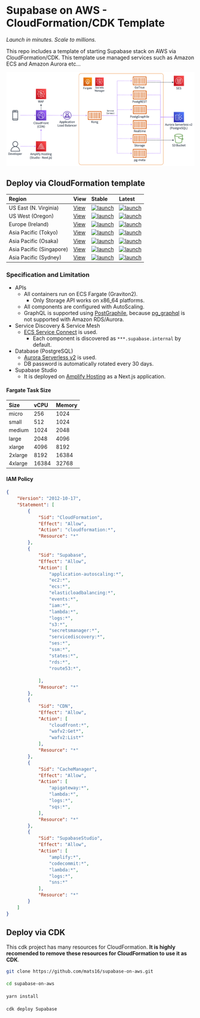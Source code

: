# Supabase on AWS - CloudFormation/CDK Template

_Launch in minutes. Scale to millions._

This repo includes a template of starting Supabase stack on AWS via CloudFormation/CDK. This template use managed services such as Amazon ECS and Amazon Aurora etc...

![architecture-diagram](docs/images/architecture-diagram.png)

## Deploy via CloudFormation template

| Region | View | Stable | Latest |
|:--|:--|:--|:--|
| US East (N. Virginia) | [View][us-east-1] | [![launch][launch]][stable-us-east-1] | [![launch][launch]][latest-us-east-1] |
| US West (Oregon) | [View][us-west-2] | [![launch][launch]][stable-us-west-2] | [![launch][launch]][latest-us-west-2] |
| Europe (Ireland) | [View][eu-west-1] | [![launch][launch]][stable-eu-west-1] | [![launch][launch]][latest-eu-west-1] |
| Asia Pacific (Tokyo) | [View][ap-northeast-1] | [![launch][launch]][stable-ap-northeast-1] | [![launch][launch]][latest-ap-northeast-1] |
| Asia Pacific (Osaka) | [View][ap-northeast-3] | [![launch][launch]][stable-ap-northeast-3] | [![launch][launch]][latest-ap-northeast-3] |
| Asia Pacific (Singapore) | [View][ap-southeast-1] | [![launch][launch]][stable-ap-southeast-1] | [![launch][launch]][latest-ap-southeast-1] |
| Asia Pacific (Sydney) | [View][ap-southeast-2] | [![launch][launch]][stable-ap-southeast-2] | [![launch][launch]][latest-ap-southeast-2] |

[launch]: https://s3.amazonaws.com/cloudformation-examples/cloudformation-launch-stack.png

[us-east-1]: https://supabase-on-aws-us-east-1.s3.amazonaws.com/stable/Supabase.template.json
[us-west-2]: https://supabase-on-aws-us-west-2.s3.amazonaws.com/stable/Supabase.template.json
[eu-west-1]: https://supabase-on-aws-eu-west-1.s3.amazonaws.com/stable/Supabase.template.json
[ap-northeast-1]: https://supabase-on-aws-ap-northeast-1.s3.amazonaws.com/stable/Supabase.template.json
[ap-northeast-3]: https://supabase-on-aws-ap-northeast-3.s3.amazonaws.com/stable/Supabase.template.json
[ap-southeast-1]: https://supabase-on-aws-ap-southeast-1.s3.amazonaws.com/stable/Supabase.template.json
[ap-southeast-2]: https://supabase-on-aws-ap-southeast-2.s3.amazonaws.com/stable/Supabase.template.json

[stable-us-east-1]: https://us-east-1.console.aws.amazon.com/cloudformation/home#/stacks/create/review?stackName=Supabase&templateURL=https://supabase-on-aws-us-east-1.s3.amazonaws.com/stable/Supabase.template.json&param_SesRegion=us-east-1
[stable-us-west-2]: https://us-west-2.console.aws.amazon.com/cloudformation/home#/stacks/create/review?stackName=Supabase&templateURL=https://supabase-on-aws-us-west-2.s3.amazonaws.com/stable/Supabase.template.json&param_SesRegion=us-west-2
[stable-eu-west-1]: https://eu-west-1.console.aws.amazon.com/cloudformation/home#/stacks/create/review?stackName=Supabase&templateURL=https://supabase-on-aws-eu-west-1.s3.amazonaws.com/stable/Supabase.template.json&param_SesRegion=eu-west-1
[stable-ap-northeast-1]: https://ap-northeast-1.console.aws.amazon.com/cloudformation/home#/stacks/create/review?stackName=Supabase&templateURL=https://supabase-on-aws-ap-northeast-1.s3.amazonaws.com/stable/Supabase.template.json&param_SesRegion=ap-northeast-1
[stable-ap-northeast-3]: https://ap-northeast-3.console.aws.amazon.com/cloudformation/home#/stacks/create/review?stackName=Supabase&templateURL=https://supabase-on-aws-ap-northeast-3.s3.amazonaws.com/stable/Supabase.template.json&param_SesRegion=ap-northeast-3
[stable-ap-southeast-1]: https://ap-southeast-1.console.aws.amazon.com/cloudformation/home#/stacks/create/review?stackName=Supabase&templateURL=https://supabase-on-aws-ap-southeast-1.s3.amazonaws.com/stable/Supabase.template.json&param_SesRegion=ap-southeast-1
[stable-ap-southeast-2]: https://ap-southeast-2.console.aws.amazon.com/cloudformation/home#/stacks/create/review?stackName=Supabase&templateURL=https://supabase-on-aws-ap-southeast-2.s3.amazonaws.com/stable/Supabase.template.json&param_SesRegion=ap-southeast-2

[latest-us-east-1]: https://us-east-1.console.aws.amazon.com/cloudformation/home#/stacks/create/review?stackName=Supabase&templateURL=https://supabase-on-aws-us-east-1.s3.amazonaws.com/latest/Supabase.template.json&param_SesRegion=us-east-1
[latest-us-west-2]: https://us-west-2.console.aws.amazon.com/cloudformation/home#/stacks/create/review?stackName=Supabase&templateURL=https://supabase-on-aws-us-west-2.s3.amazonaws.com/latest/Supabase.template.json&param_SesRegion=us-west-2
[latest-eu-west-1]: https://eu-west-1.console.aws.amazon.com/cloudformation/home#/stacks/create/review?stackName=Supabase&templateURL=https://supabase-on-aws-eu-west-1.s3.amazonaws.com/latest/Supabase.template.json&param_SesRegion=eu-west-1
[latest-ap-northeast-1]: https://ap-northeast-1.console.aws.amazon.com/cloudformation/home#/stacks/create/review?stackName=Supabase&templateURL=https://supabase-on-aws-ap-northeast-1.s3.amazonaws.com/latest/Supabase.template.json&param_SesRegion=ap-northeast-1
[latest-ap-northeast-3]: https://ap-northeast-3.console.aws.amazon.com/cloudformation/home#/stacks/create/review?stackName=Supabase&templateURL=https://supabase-on-aws-ap-northeast-3.s3.amazonaws.com/latest/Supabase.template.json&param_SesRegion=ap-northeast-3
[latest-ap-southeast-1]: https://ap-southeast-1.console.aws.amazon.com/cloudformation/home#/stacks/create/review?stackName=Supabase&templateURL=https://supabase-on-aws-ap-southeast-1.s3.amazonaws.com/latest/Supabase.template.json&param_SesRegion=ap-southeast-1
[latest-ap-southeast-2]: https://ap-southeast-2.console.aws.amazon.com/cloudformation/home#/stacks/create/review?stackName=Supabase&templateURL=https://supabase-on-aws-ap-southeast-2.s3.amazonaws.com/latest/Supabase.template.json&param_SesRegion=ap-southeast-2

### Specification and Limitation

- APIs
  - All containers run on ECS Fargate (Graviton2).
    - Only Storage API works on x86_64 platforms.
  - All components are configured with AutoScaling.
  - GraphQL is supported using [PostGraphile](https://www.graphile.org/postgraphile/), because [pg_graphql](https://github.com/supabase/pg_graphql) is not supported with Amazon RDS/Aurora.
- Service Discovery & Service Mesh
  - [ECS Service Connect](https://docs.aws.amazon.com/AmazonECS/latest/developerguide/service-connect.html) is used.
    - Each component is discovered as `***.supabase.internal` by default.
- Database (PostgreSQL)
  - [Aurora Serverless v2](https://aws.amazon.com/rds/aurora/serverless/) is used.
  - DB password is automatically rotated every 30 days.
- Supabase Studio
  - It is deployed on [Amplify Hosting](https://aws.amazon.com/amplify/hosting/) as a Next.js application.

#### Fargate Task Size

| Size | vCPU | Memory |
|:--|:--|:--|
| micro | 256 | 1024 |
| small | 512 | 1024 |
| medium | 1024 | 2048 |
| large | 2048 | 4096 |
| xlarge | 4096 | 8192 |
| 2xlarge | 8192 | 16384 |
| 4xlarge | 16384 | 32768 |

#### IAM Policy

```json
{
    "Version": "2012-10-17",
    "Statement": [
        {
            "Sid": "CloudFormation",
            "Effect": "Allow",
            "Action": "cloudformation:*",
            "Resource": "*"
        },
        {
            "Sid": "Supabase",
            "Effect": "Allow",
            "Action": [
                "application-autoscaling:*",
                "ec2:*",
                "ecs:*",
                "elasticloadbalancing:*",
                "events:*",
                "iam:*",
                "lambda:*",
                "logs:*",
                "s3:*",
                "secretsmanager:*",
                "servicediscovery:*",
                "ses:*",
                "ssm:*",
                "states:*",
                "rds:*",
                "route53:*",

            ],
            "Resource": "*"
        },
        {
            "Sid": "CDN",
            "Effect": "Allow",
            "Action": [
                "cloudfront:*",
                "wafv2:Get*",
                "wafv2:List*"
            ],
            "Resource": "*"
        },
        {
            "Sid": "CacheManager",
            "Effect": "Allow",
            "Action": [
                "apigateway:*",
                "lambda:*",
                "logs:*",
                "sqs:*",
            ],
            "Resource": "*"
        },
        {
            "Sid": "SupabaseStudio",
            "Effect": "Allow",
            "Action": [
                "amplify:*",
                "codecommit:*",
                "lambda:*",
                "logs:*",
                "sns:*"
            ],
            "Resource": "*"
        }
    ]
}
```

## Deploy via CDK

This cdk project has many resources for CloudFormation. **It is highly recomended to remove these resources for CloudFormation to use it as CDK**.

```bash
git clone https://github.com/mats16/supabase-on-aws.git

cd supabase-on-aws

yarn install

cdk deploy Supabase
```
